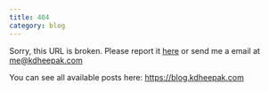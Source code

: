 ```yaml
---
title: 404
category: blog
---
```


Sorry, this URL is broken. Please report it [here](https://github.com/kdheepak/blog/issues) or send me a email at <me@kdheepak.com>

You can see all available posts here: <https://blog.kdheepak.com>

